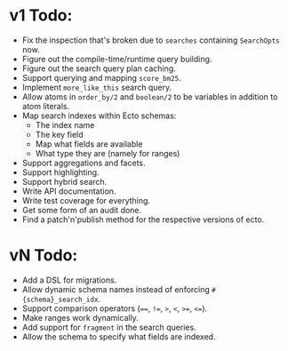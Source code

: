 # v1 Todo:
* Fix the inspection that's broken due to `searches` containing `SearchOpts` now.
* Figure out the compile-time/runtime query building.
* Figure out the search query plan caching.
* Support querying and mapping `score_bm25`.
* Implement `more_like_this` search query.
* Allow atoms in `order_by/2` and `boolean/2` to be variables in addition to atom literals.
* Map search indexes within Ecto schemas:
  * The index name
  * The key field
  * Map what fields are available
  * What type they are (namely for ranges)
* Support aggregations and facets.
* Support highlighting.
* Support hybrid search.
* Write API documentation.
* Write test coverage for everything.
* Get some form of an audit done.
* Find a patch'n'publish method for the respective versions of ecto.

# vN Todo:
* Add a DSL for migrations.
* Allow dynamic schema names instead of enforcing `#{schema}_search_idx`.
* Support comparison operators (`==`, `!=`, `>`, `<`, `>=`, `<=`).
* Make ranges work dynamically.
* Add support for `fragment` in the search queries.
* Allow the schema to specify what fields are indexed.
